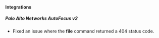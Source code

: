 #### Integrations
##### Palo Alto Networks AutoFocus v2
- Fixed an issue where the **file** command returned a 404 status code.
